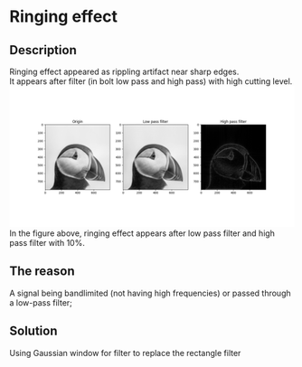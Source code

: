 # Ringing effect
## Description
Ringing effect appeared as rippling artifact near sharp edges. <br>
It appears after filter (in bolt low pass and high pass) with high cutting level.
![ringing](results/ringing.png)
In the figure above, ringing effect appears after low pass filter and high pass filter with 10%.
## The reason
A signal being bandlimited (not having high frequencies) or passed through a low-pass filter;
## Solution
Using Gaussian window for filter to replace the rectangle filter
